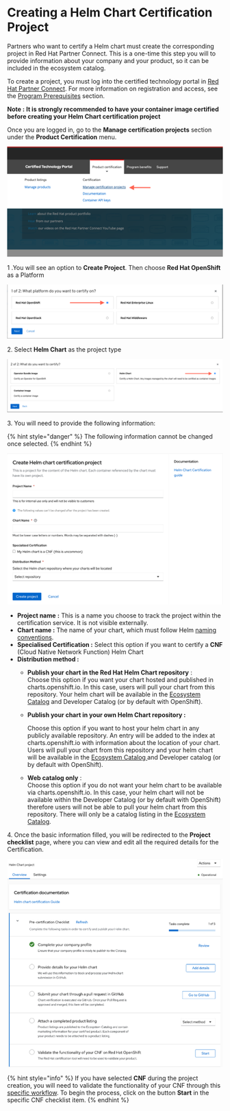 # Creating a Helm Chart Certification Project

Partners who want to certify a Helm chart must create the corresponding project in Red Hat Partner Connect. This is a one-time this step you will to provide information about your company and your product, so it can be included in the ecosystem catalog.

To create a project, you must log into the certified technology portal in [Red Hat Partner Connect](https://connect.redhat.com/login). For more information on registration and access, see the [Program Prerequisites](../../program-on-boarding/prerequisites.md) section.

**Note :** **It is strongly recommended to have your container image certified before creating your Helm Chart certification project**

Once you are logged in, go to the **Manage certification projects** section under the **Product Certification** menu.&#x20;

![Product certification Menu](<../../.gitbook/assets/Screenshot 2022-03-22 at 11.08.49.png>)

1 .You will see an option to **Create Project**. Then choose **Red Hat OpenShift** as a Platform

![Choose OpenShift platform](<../../.gitbook/assets/Helm cert - Platform choice.png>)

2\. Select **Helm Chart** as the project type

![Choose Helm chart](<../../.gitbook/assets/Helm cert - Helm choice.png>)

3\. You will need to provide the following information:

{% hint style="danger" %}
The following information cannot be changed once selected.&#x20;
{% endhint %}

![Helm chart Certification - Creating project](<../../.gitbook/assets/Screenshot 2022-08-04 at 15.01.41.png>)

* **Project name** **:** This is a name you choose to track the project within the certification service. It is not visible externally.
* **Chart name :** The name of your chart, which must follow Helm [naming conventions](https://helm.sh/docs/chart\_best\_practices/conventions/).&#x20;
* **Specialised Certification :** Select this option if you want to certify a **CNF** (Cloud Native Network Function) Helm Chart
* **Distribution method :**&#x20;
  * **Publish your chart in the Red Hat Helm Chart repository**  : \
    Choose this option if you want your chart hosted and published in charts.openshift.io. In this case, users will pull your chart from this repository. Your helm chart will be available in the [Ecosystem Catalog](https://catalog.redhat.com/platform/red-hat-openshift/software/search?type=Helm%20chart) and Developer Catalog (or by default with OpenShift).
  *   **Publish your chart in your own Helm Chart repository :**&#x20;

      Choose this option if you want to host your helm chart in any publicly available repository. An entry will be added to the index at charts.openshift.io with information about the location of your chart. Users will pull your chart from this repository and your helm chart will be available in the [Ecosystem Catalog ](https://catalog.redhat.com/platform/red-hat-openshift/software/search?type=Helm%20chart)and Developer catalog (or by default with OpenShift).
  *   **Web catalog only** : \
      Choose this option if you do not want your helm chart to be available via charts.openshift.io. In this case, your helm chart will not be available within the Developer Catalog (or by default with OpenShift) therefore users will not be able to pull your helm chart from this repository. There will only be a catalog listing in the [Ecosystem Catalog](https://catalog.redhat.com/platform/red-hat-openshift/software/search?type=Helm%20chart).&#x20;



4\. Once the basic information filled, you will be redirected to the **Project checklist** page, where you can view and edit all the required details for the Certification.

![Helm Chart certification - Checklist](<../../.gitbook/assets/Screenshot 2022-08-04 at 15.23.50.png>)

{% hint style="info" %}
If you have selected **CNF** during the project creation, you will need to validate the functionality of your CNF through this [specific workflow](https://redhat-connect.gitbook.io/openshift-badges/badges/cloud-native-network-functions-cnf). To begin the process, click on the button **Start** in the specific CNF checklist item.
{% endhint %}
